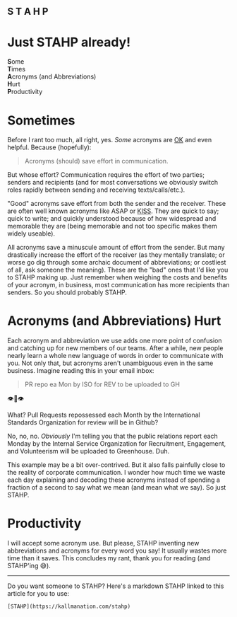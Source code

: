 ## S T A H P

# Just STAHP already!

**S**ome  
**T**imes  
**A**cronyms (and Abbreviations)  
**H**urt  
**P**roductivity

# Sometimes

Before I rant too much, all right, yes. _Some_ acronyms are [OK](https://en.wiktionary.org/wiki/oll_korrect#English) and even helpful. Because (hopefully):

> Acronyms (should) save effort in communication.

But whose effort? Communication requires the effort of two parties; senders and recipients (and for most conversations we obviously switch roles rapidly between sending and receiving texts/calls/etc.).

"Good" acronyms save effort from both the sender and the receiver. These are often well known acronyms like ASAP or [KISS](https://www.kallmanation.com/lets-re-acronym-kiss). They are quick to say; quick to write; and quickly understood because of how widespread and memorable they are (being memorable and not too specific makes them widely useable).

All acronyms save a minuscule amount of effort from the sender. But many drastically increase the effort of the receiver (as they mentally translate; or worse go dig through some archaic document of abbreviations; or costliest of all, ask someone the meaning).  These are the "bad" ones that I'd like you to STAHP making up. Just remember when weighing the costs and benefits of your acronym, in business, most communication has more recipients than senders. So you should probably STAHP.

# Acronyms (and Abbreviations) Hurt

Each acronym and abbreviation we use adds one more point of confusion and catching up for new members of our teams. After a while, new people nearly learn a whole new language of words in order to communicate with you. Not only that, but acronyms aren't unambiguous even in the same business. Imagine reading this in your email inbox:

> PR repo ea Mon by ISO for REV to be uploaded to GH

👁👄👁

What? Pull Requests repossessed each Month by the International Standards Organization for review will be in Github?

No, no, no. _Obviously_ I'm telling you that the public relations report each Monday by the Internal Service Organization for Recruitment, Engagement, and Volunteerism will be uploaded to Greenhouse. Duh.

This example may be a bit over-contrived. But it also falls painfully close to the reality of corporate communication. I wonder how much time we waste each day explaining and decoding these acronyms instead of spending a fraction of a second to say what we mean (and mean what we say). So just STAHP.

# Productivity

I will accept some acronym use. But please, STAHP inventing new abbreviations and acronyms for every word you say! It usually wastes more time than it saves. This concludes my rant, thank you for reading (and STAHP'ing 😅).

---

Do you want someone to STAHP? Here's a markdown STAHP linked to this article for you to use:

```
[STAHP](https://kallmanation.com/stahp)
```

 


